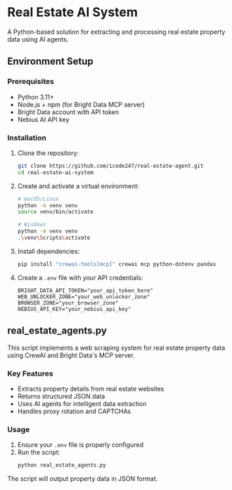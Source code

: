 # Real Estate AI System

A Python-based solution for extracting and processing real estate property data using AI agents.

## Environment Setup

### Prerequisites
- Python 3.11+
- Node.js + npm (for Bright Data MCP server)
- Bright Data account with API token
- Nebius AI API key

### Installation

1. Clone the repository:
   ```bash
   git clone https://github.com/icode247/real-estate-agent.git
   cd real-estate-ai-system
   ```

2. Create and activate a virtual environment:
   ```bash
   # macOS/Linux
   python -m venv venv
   source venv/bin/activate
   
   # Windows
   python -m venv venv
   .\venv\Scripts\activate
   ```

3. Install dependencies:
   ```bash
   pip install "crewai-tools[mcp]" crewai mcp python-dotenv pandas
   ```

4. Create a `.env` file with your API credentials:
   ```
   BRIGHT_DATA_API_TOKEN="your_api_token_here"
   WEB_UNLOCKER_ZONE="your_web_unlocker_zone"
   BROWSER_ZONE="your_browser_zone"
   NEBIUS_API_KEY="your_nebius_api_key"
   ```

## real_estate_agents.py

This script implements a web scraping system for real estate property data using CrewAI and Bright Data's MCP server.

### Key Features
- Extracts property details from real estate websites
- Returns structured JSON data
- Uses AI agents for intelligent data extraction
- Handles proxy rotation and CAPTCHAs

### Usage
1. Ensure your `.env` file is properly configured
2. Run the script:
   ```bash
   python real_estate_agents.py
   ```

The script will output property data in JSON format.